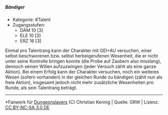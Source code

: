 <!---
Dies ist ein Fanwerk für DUNGEONSLAYERS (C) von Christian Kennig

Quellen:      [Dungeonslayers Grundregelwerk](https://dungeonslayers.net/download/Dungeonslayers4.pdf)
              [Talentbeschreibungen](https://www.f-space.de/ds4/tools-talentcards.html)
License:      [CC-BY-NC-SA 4.0](https://creativecommons.org/licenses/by-nc-sa/4.0/deed.de)
Richtlinien:  [Fanwerkrichtlinien](https://www.dungeonslayers.net/fanwerk-richtlinien/)
Autor:        Zauberlehrling
-->

  
##### Bändiger  
- Kategorie: #Talent  
- Zugangsstufen:  
  - DÄM 10 [3]  
  - ELE 10 [3]  
  - ERZ 16 [3]  

Einmal pro Talentrang kann der Charakter mit GEI+AU versuchen, einer selbst beschworenen bzw. selbst herbeigerufenen Wesenheit, die er nicht unter seine Kontrolle bringen konnte (die Probe auf Zaubern also misslang), dennoch seinen Willen aufzuzwingen (jeder Versuch zählt als eine ganze Aktion). Bei einem Erfolg kann der Charakter versuchen, noch ein weiteres Wesen (sofern vorhanden) in der gleichen Runde zu bändigen (zählt nun als freie Aktion), insgesamt jedoch nicht mehr zusätzliche Wesenheiten pro Runde, als sein Talentrang beträgt.


___  
*Fanwerk für [Dungeonslayers](https://www.dungeonslayers.net/) (C) Christian Kennig | Quelle: GRW | Lizenz: [CC BY-NC-SA 3.0 DE](https://creativecommons.org/licenses/by-nc-sa/3.0/de/)  